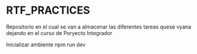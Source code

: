 # RTF_PRACTICES

Repositorio en el cual se van a almacenar las diferentes tareas quese vyana dejando en el curso de Poryecto Integrador

Inicializar ambiente
npm run dev
